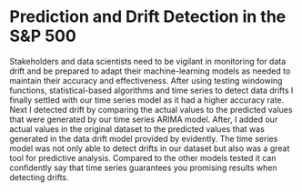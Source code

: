 # Prediction and Drift Detection in the S&P 500


Stakeholders and data scientists need to be vigilant in monitoring for data drift and be prepared to adapt their machine-learning models as needed to maintain their accuracy and effectiveness. After using testing windowing functions, statistical-based algorithms and time series to detect data drifts I finally settled with our time series model as it had a higher accuracy rate. Next I detected drift by comparing the actual values to the predicted values that were generated by our time series ARIMA model. After, I added our actual values in the original dataset to the predicted values that was generated in the data drift model provided by evidently. The time series model was not only able to detect drifts in our dataset but also was a great tool for predictive analysis. Compared to the other models tested it can confidently say that time series guarantees you promising results when detecting drifts. 


